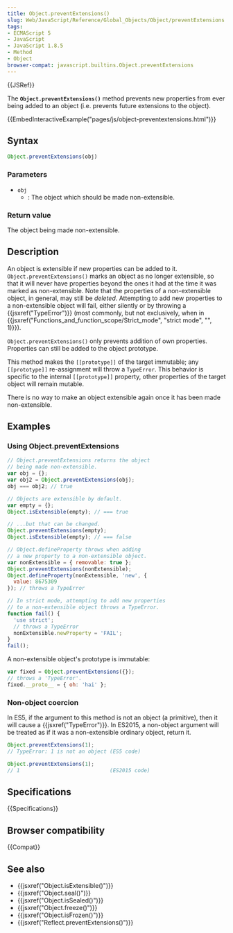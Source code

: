 ```yaml
---
title: Object.preventExtensions()
slug: Web/JavaScript/Reference/Global_Objects/Object/preventExtensions
tags:
- ECMAScript 5
- JavaScript
- JavaScript 1.8.5
- Method
- Object
browser-compat: javascript.builtins.Object.preventExtensions
---
```

{{JSRef}}

The **`Object.preventExtensions()`** method prevents new properties from ever
being added to an object (i.e. prevents future extensions to the object).

{{EmbedInteractiveExample("pages/js/object-preventextensions.html")}}

## Syntax

```js
Object.preventExtensions(obj)
```

### Parameters

- `obj`
  - : The object which should be made non-extensible.

### Return value

The object being made non-extensible.

## Description

An object is extensible if new properties can be added to it.
`Object.preventExtensions()` marks an object as no longer extensible, so that it
will never have properties beyond the ones it had at the time it was marked as
non-extensible. Note that the properties of a non-extensible object, in general,
may still be _deleted_. Attempting to add new properties to a non-extensible
object will fail, either silently or by throwing a
{{jsxref("TypeError")}} (most commonly, but not exclusively, when in
{{jsxref("Functions_and_function_scope/Strict_mode", "strict
  mode", "", 1)}}).

`Object.preventExtensions()` only prevents addition of own properties.
Properties can still be added to the object prototype.

This method makes the `[[prototype]]` of the target immutable; any
`[[prototype]]` re-assignment will throw a `TypeError`. This behavior is
specific to the internal `[[prototype]]` property, other properties of the
target object will remain mutable.

There is no way to make an object extensible again once it has been made
non-extensible.

## Examples

### Using Object.preventExtensions

```js
// Object.preventExtensions returns the object
// being made non-extensible.
var obj = {};
var obj2 = Object.preventExtensions(obj);
obj === obj2; // true

// Objects are extensible by default.
var empty = {};
Object.isExtensible(empty); // === true

// ...but that can be changed.
Object.preventExtensions(empty);
Object.isExtensible(empty); // === false

// Object.defineProperty throws when adding
// a new property to a non-extensible object.
var nonExtensible = { removable: true };
Object.preventExtensions(nonExtensible);
Object.defineProperty(nonExtensible, 'new', {
  value: 8675309
}); // throws a TypeError

// In strict mode, attempting to add new properties
// to a non-extensible object throws a TypeError.
function fail() {
  'use strict';
  // throws a TypeError
  nonExtensible.newProperty = 'FAIL';
}
fail();
```

A non-extensible object's prototype is immutable:

```js
var fixed = Object.preventExtensions({});
// throws a 'TypeError'.
fixed.__proto__ = { oh: 'hai' };
```

### Non-object coercion

In ES5, if the argument to this method is not an object (a primitive), then it
will cause a {{jsxref("TypeError")}}. In ES2015, a non-object argument
will be treated as if it was a non-extensible ordinary object, return it.

```js
Object.preventExtensions(1);
// TypeError: 1 is not an object (ES5 code)

Object.preventExtensions(1);
// 1                             (ES2015 code)
```

## Specifications

{{Specifications}}

## Browser compatibility

{{Compat}}

## See also

- {{jsxref("Object.isExtensible()")}}
- {{jsxref("Object.seal()")}}
- {{jsxref("Object.isSealed()")}}
- {{jsxref("Object.freeze()")}}
- {{jsxref("Object.isFrozen()")}}
- {{jsxref("Reflect.preventExtensions()")}}
